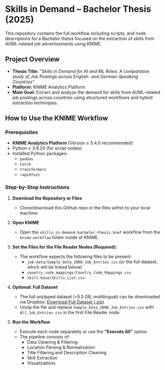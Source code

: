 # Skills in Demand – Bachelor Thesis (2025)

This repository contains the full workflow including scripts, and node descriptions for a Bachelor thesis focused on the extraction of skills from AI/ML-related job advertisements using KNIME.

## Project Overview

- **Thesis Title:** _"Skills in Demand for AI and ML Roles: A comparative study of Job Postings across English- and German-Speaking Countries"_
- **Platform:** KNIME Analytics Platform
- **Main Goal:** Extract and analyze the demand for skills from AI/ML-related job postings across countries using structured workflows and hybrid extraction techniques.

## How to Use the KNIME Workflow

### Prerequisites
- **KNIME Analytics Platform** (Version ≥ 5.4.0 recommended)
- Python ≥ 3.9.20 (for script nodes)
- Installed Python packages:
  - `pandas`
  - `torch`
  - `transformers`
  - `rapidfuzz`

### Step-by-Step Instructions

1. **Download the Repository or Files**
   - Clone/download this GitHub repo or the files within to your local machine.

2. **Open KNIME** 
   - Open the `skills-in-demand-bachelor-thesis.knwf` workflow from the `knime-workflow` folder inside of KNIME.

3. **Set the Files for the File Reader Nodes (Required):**
   - The workflow expects the following files to be present:
     - `job-data/Sample_Data_2000_Job_Entries.csv` (or the full dataset, which will be linked below)
     - `country_code_mappings/Country_Code_Mappings.csv`
     - `skill-base/Skills_List.csv`

4. **Optional: Full Dataset**
   - The full unzipped dataset (~5.5 GB, multilingual) can be downloaded via Dropbox:
     [Download Full Dataset (.zip)](https://www.dropbox.com/scl/fi/zmosdbmycpvosrmcdnejm/All_Job_Entries.csv.zip?rlkey=8axtyzwjv0pq28f9db89g7ljq&st=rafjr5ju&dl=0)
   - Unzip the file and replace `Sample_Data_2000_Job_Entries.csv` with `All_Job_Entries.csv` in the first File Reader node.

5. **Run the Workflow**
   - Execute each node separately or use the **"Execute All"** option.
   - The pipeline consists of:
     - Data Cleaning & Filtering
     - Location Parsing & Normalization
     - Title Filtering and Description Cleaning
     - Skill Extraction
     - Visualizations

